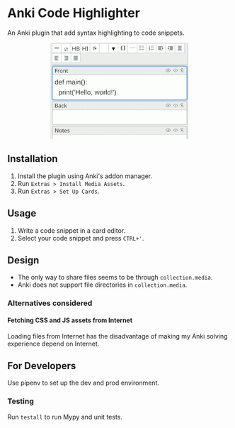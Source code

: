 # Anki Code Highlighter

An Anki plugin that add syntax highlighting to code snippets.

<p align="center">
  <img src="screenshots/animation-small.gif"/>
</p>

## Installation

1. Install the plugin using Anki's addon manager.
2. Run `Extras > Install Media Assets`.
3. Run `Extras > Set Up Cards`.

## Usage

1. Write a code snippet in a card editor.
2. Select your code snippet and press `CTRL+'`.

## Design

* The only way to share files seems to be through `collection.media`.
* Anki does not support file directories in `collection.media`.

### Alternatives considered

#### Fetching CSS and JS assets from Internet

Loading files from Internet has the disadvantage of making my Anki solving
experience depend on Internet.

## For Developers

Use pipenv to set up the dev and prod environment.

### Testing

Run `testall` to run Mypy and unit tests.
